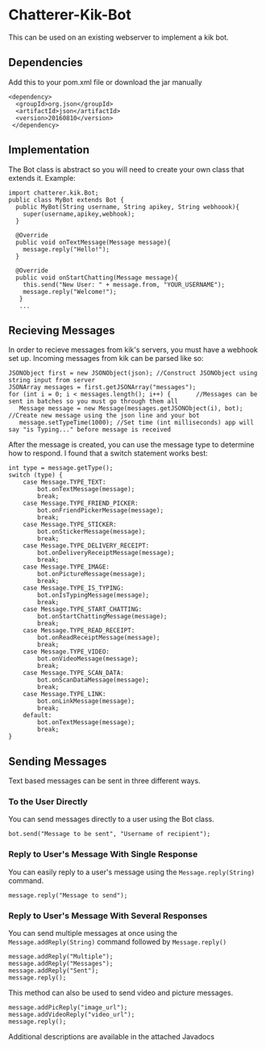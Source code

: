 # Chatterer-Kik-Bot

This can be used on an existing webserver to implement a kik bot.

## Dependencies
Add this to your pom.xml file or download the jar manually
```
<dependency>
  <groupId>org.json</groupId>
  <artifactId>json</artifactId> 
  <version>20160810</version>
 </dependency>
 ```
## Implementation
The Bot class is abstract so you will need to create your own class that extends it.
Example:
```
import chatterer.kik.Bot;
public class MyBot extends Bot {
  public MyBot(String username, String apikey, String webhoook){
    super(username,apikey,webhook);
  }
  
  @Override
  public void onTextMessage(Message message){
    message.reply("Hello!");
  }
  
  @Override
  public void onStartChatting(Message message){
    this.send("New User: " + message.from, "YOUR_USERNAME");
    message.reply("Welcome!");
   }
   ...
   ```
 ## Recieving Messages
 In order to recieve messages from kik's servers, you must have a webhook set up. Incoming messages from kik can be parsed like so:
 ```
JSONObject first = new JSONObject(json); //Construct JSONObject using string input from server
JSONArray messages = first.getJSONArray("messages");  
for (int i = 0; i < messages.length(); i++) {		//Messages can be sent in batches so you must go through them all	
	Message message = new Message(messages.getJSONObject(i), bot); //Create new message using the json line and your bot
	message.setTypeTime(1000); //Set time (int milliseconds) app will say "is Typing..." before message is received
```
After the message is created, you can use the message type to determine how to respond. I found that a switch statement works best: 
```
int type = message.getType();
switch (type) {
	case Message.TYPE_TEXT:
		bot.onTextMessage(message);
		break;
	case Message.TYPE_FRIEND_PICKER:
		bot.onFriendPickerMessage(message);
		break;
	case Message.TYPE_STICKER:
		bot.onStickerMessage(message);
		break;
	case Message.TYPE_DELIVERY_RECEIPT:
		bot.onDeliveryReceiptMessage(message);
		break;
	case Message.TYPE_IMAGE:
		bot.onPictureMessage(message);
		break;
	case Message.TYPE_IS_TYPING:
		bot.onIsTypingMessage(message);
		break;
	case Message.TYPE_START_CHATTING:
		bot.onStartChattingMessage(message);
		break;
	case Message.TYPE_READ_RECEIPT:
		bot.onReadReceiptMessage(message);
		break;
	case Message.TYPE_VIDEO:
		bot.onVideoMessage(message);
		break;
	case Message.TYPE_SCAN_DATA:
		bot.onScanDataMessage(message);
		break;
	case Message.TYPE_LINK:
		bot.onLinkMessage(message);
		break;
	default:
		bot.onTextMessage(message);
		break;
}
```
## Sending Messages
Text based messages can be sent in three different ways.
  ### To the User Directly
  You can send messages directly to a user using the Bot class.
  ```
  bot.send("Message to be sent", "Username of recipient");
  ```
  ### Reply to User's Message With Single Response
  You can easily reply to a user's message using the `Message.reply(String)` command.
  ```
  message.reply("Message to send");
  ```
  ### Reply to User's Message With Several Responses
  You can send multiple messages at once using the `Message.addReply(String)` command followed by `Message.reply()`
  ```
  message.addReply("Multiple");
  message.addReply("Messages");
  message.addReply("Sent");
  message.reply();
  ```
  This method can also be used to send video and picture messages.
  ```
  message.addPicReply("image_url");
  message.addVideoReply("video_url");
  message.reply();
  ```
Additional descriptions are available in the attached Javadocs
